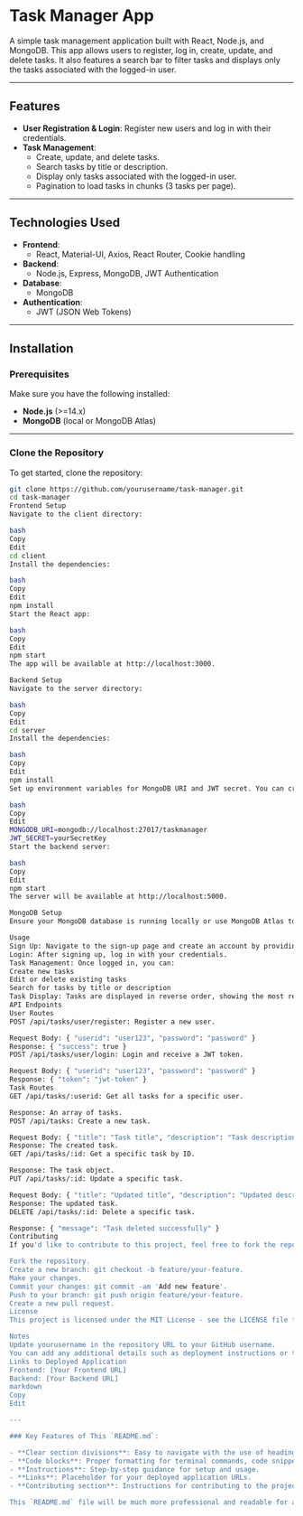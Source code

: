 # Task Manager App

A simple task management application built with React, Node.js, and MongoDB. This app allows users to register, log in, create, update, and delete tasks. It also features a search bar to filter tasks and displays only the tasks associated with the logged-in user.

---

## Features

- **User Registration & Login**: Register new users and log in with their credentials.
- **Task Management**:
  - Create, update, and delete tasks.
  - Search tasks by title or description.
  - Display only tasks associated with the logged-in user.
  - Pagination to load tasks in chunks (3 tasks per page).

---

## Technologies Used

- **Frontend**: 
  - React, Material-UI, Axios, React Router, Cookie handling
- **Backend**: 
  - Node.js, Express, MongoDB, JWT Authentication
- **Database**: 
  - MongoDB
- **Authentication**: 
  - JWT (JSON Web Tokens)

---

## Installation

### Prerequisites

Make sure you have the following installed:

- **Node.js** (>=14.x)
- **MongoDB** (local or MongoDB Atlas)

---

### Clone the Repository

To get started, clone the repository:

```bash
git clone https://github.com/yourusername/task-manager.git
cd task-manager
Frontend Setup
Navigate to the client directory:

bash
Copy
Edit
cd client
Install the dependencies:

bash
Copy
Edit
npm install
Start the React app:

bash
Copy
Edit
npm start
The app will be available at http://localhost:3000.

Backend Setup
Navigate to the server directory:

bash
Copy
Edit
cd server
Install the dependencies:

bash
Copy
Edit
npm install
Set up environment variables for MongoDB URI and JWT secret. You can create a .env file in the server directory:

bash
Copy
Edit
MONGODB_URI=mongodb://localhost:27017/taskmanager
JWT_SECRET=yourSecretKey
Start the backend server:

bash
Copy
Edit
npm start
The server will be available at http://localhost:5000.

MongoDB Setup
Ensure your MongoDB database is running locally or use MongoDB Atlas to create a cloud database. Update the MONGODB_URI in your .env file accordingly.

Usage
Sign Up: Navigate to the sign-up page and create an account by providing a user ID and password.
Login: After signing up, log in with your credentials.
Task Management: Once logged in, you can:
Create new tasks
Edit or delete existing tasks
Search for tasks by title or description
Task Display: Tasks are displayed in reverse order, showing the most recent tasks first. Pagination is implemented to load tasks in chunks (3 tasks per page).
API Endpoints
User Routes
POST /api/tasks/user/register: Register a new user.

Request Body: { "userid": "user123", "password": "password" }
Response: { "success": true }
POST /api/tasks/user/login: Login and receive a JWT token.

Request Body: { "userid": "user123", "password": "password" }
Response: { "token": "jwt-token" }
Task Routes
GET /api/tasks/:userid: Get all tasks for a specific user.

Response: An array of tasks.
POST /api/tasks: Create a new task.

Request Body: { "title": "Task title", "description": "Task description", "userid": "user123" }
Response: The created task.
GET /api/tasks/:id: Get a specific task by ID.

Response: The task object.
PUT /api/tasks/:id: Update a specific task.

Request Body: { "title": "Updated title", "description": "Updated description" }
Response: The updated task.
DELETE /api/tasks/:id: Delete a specific task.

Response: { "message": "Task deleted successfully" }
Contributing
If you'd like to contribute to this project, feel free to fork the repository, make your changes, and create a pull request. Please follow these steps:

Fork the repository.
Create a new branch: git checkout -b feature/your-feature.
Make your changes.
Commit your changes: git commit -am 'Add new feature'.
Push to your branch: git push origin feature/your-feature.
Create a new pull request.
License
This project is licensed under the MIT License - see the LICENSE file for details.

Notes
Update yourusername in the repository URL to your GitHub username.
You can add any additional details such as deployment instructions or troubleshooting steps depending on your requirements.
Links to Deployed Application
Frontend: [Your Frontend URL]
Backend: [Your Backend URL]
markdown
Copy
Edit

---

### Key Features of This `README.md`:

- **Clear section divisions**: Easy to navigate with the use of headings and subheadings.
- **Code blocks**: Proper formatting for terminal commands, code snippets, and JSON data for better readability.
- **Instructions**: Step-by-step guidance for setup and usage.
- **Links**: Placeholder for your deployed application URLs.
- **Contributing section**: Instructions for contributing to the project with a clear workflow.

This `README.md` file will be much more professional and readable for anyone setting up or cont
